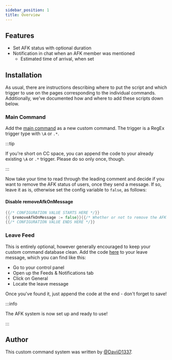 ```yaml
---
sidebar_position: 1
title: Overview
---
```


## Features

- Set AFK status with optional duration
- Notification in chat when an AFK member was mentioned
  - Estimated time of arrival, when set

## Installation

As usual, there are instructions describing where to put the script and which trigger to use on the pages corresponding to the individual commands. Additionally, we've documented how and where to add these scripts down below.

### Main Command

Add the [main command](main-cc) as a new custom command. The trigger is a RegEx trigger type with `\A` or `.*`.

:::tip

If you're short on CC space, you can append the code to your already existing `\A` or `.*` trigger. Please do so only once, though.

:::

Now take your time to read through the leading comment and decide if you want to remove the AFK status of users, once they send a message. If so, leave it as is, otherwise set the config variable to `false`, as follows:

#### Disable removeAfkOnMessage

```go {2}
{{/* CONFIGURATION VALUE STARTS HERE */}}
{{ $removeAfkOnMessage := false}}{{/* Whether or not to remove the AFK status from users when they send a message. */}}
{{/* CONFIGURATION VALUE ENDS HERE */}}
```

### Leave Feed

This is entirely optional, however generally encouraged to keep your custom command database clean. Add the code [here](leave-feed) to your leave message, which you can find like this:

- Go to your control panel
- Open up the Feeds & Notifications tab
- Click on General
- Locate the leave message

Once you've found it, just append the code at the end - don't forget to save!

:::info

The AFK system is now set up and ready to use!

:::

## Author

This custom command system was written by [@DaviiD1337](https://github.com/DaviiD1337).
